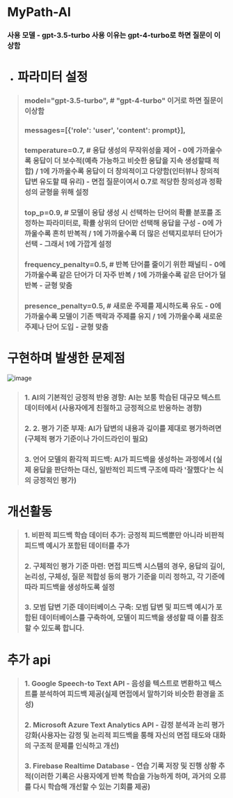 # MyPath-AI

### 사용 모델 - gpt-3.5-turbo 사용 이유는 gpt-4-turbo로 하면 질문이 이상함

- # 파라미터 설정
> ### model="gpt-3.5-turbo", # "gpt-4-turbo" 이거로 하면 질문이 이상함
> ### messages=[{'role': 'user', 'content': prompt}],
> ### temperature=0.7,  # 응답 생성의 무작위성을 제어 - 0에 가까울수록 응답이 더 보수적(예측 가능하고 비슷한 응답을 지속 생성할때 적합) / 1에 가까울수록 응답이 더 창의적이고 다양함(인터뷰나 창의적 답변 유도할 때 유리) - 면접 질문이여서 0.7로 적당한 창의성과 정확성의 균형을 위해 설정
> ### top_p=0.9, # 모델이 응답 생성 시 선택하는 단어의 확률 분포를 조정하는 파라미터로, 확률 상위의 단어만 선택해 응답을 구성 - 0에 가까울수록 흔히 반복적 / 1에 가까울수록 더 많은 선택지로부터 단어가 선택 - 그래서 1에 가깝게 설정
> ### frequency_penalty=0.5,  # 반복 단어를 줄이기 위한 패널티 - 0에 가까울수록 같은 단어가 더 자주 반복 / 1에 가까울수록 같은 단어가 덜 반복 - 균형 맞춤
> ### presence_penalty=0.5,   # 새로운 주제를 제시하도록 유도 - 0에 가까울수록 모델이 기존 맥락과 주제를 유지 / 1에 가까울수록 새로운 주제나 단어 도입 - 균형 맞춤

# 구현하며 발생한 문제점
![image](https://github.com/user-attachments/assets/90159b71-5331-46ee-90e1-f18d11ff7059)

> ### 1. AI의 기본적인 긍정적 반응 경향: AI는 보통 학습된 대규모 텍스트 데이터에서 (사용자에게 친절하고 긍정적으로 반응하는 경향)
> ### 2. 2. 평가 기준 부재: AI가 답변의 내용과 깊이를 제대로 평가하려면 (구체적 평가 기준이나 가이드라인이 필요)
> ### 3. 언어 모델의 환각적 피드백: AI가 피드백을 생성하는 과정에서 (실제 응답을 판단하는 대신, 일반적인 피드백 구조에 따라 '잘했다'는 식의 긍정적인 평가)

# 개선활동
> ### 1. 비판적 피드백 학습 데이터 추가: 긍정적 피드백뿐만 아니라 비판적 피드백 예시가 포함된 데이터를 추가
> ### 2. 구체적인 평가 기준 마련: 면접 피드백 시스템의 경우, 응답의 길이, 논리성, 구체성, 질문 적합성 등의 평가 기준을 미리 정하고, 각 기준에 따라 피드백을 생성하도록 설정
> ### 3. 모범 답변 기준 데이터베이스 구축: 모범 답변 및 피드백 예시가 포함된 데이터베이스를 구축하여, 모델이 피드백을 생성할 때 이를 참조할 수 있도록 합니다.

# 추가 api
> ### 1. Google Speech-to Text API - 음성을 텍스트로 변환하고 텍스트를 분석하여 피드백 제공(실제 면접에서 말하기와 비슷한 환경을 조성)
> ### 2. Microsoft Azure Text Analytics API - 감정 분석과 논리 평가 강화(사용자는 감정 및 논리적 피드백을 통해 자신의 면접 태도와 대화의 구조적 문제를 인식하고 개선)
> ### 3. Firebase Realtime Database - 연습 기록 저장 및 진행 상황 추적(이러한 기록은 사용자에게 반복 학습을 가능하게 하며, 과거의 오류를 다시 학습해 개선할 수 있는 기회를 제공)
